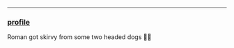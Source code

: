 ___
### [profile](https://www.dndbeyond.com/characters/61648357)

Roman got skirvy from some two headed dogs 🤮🤢